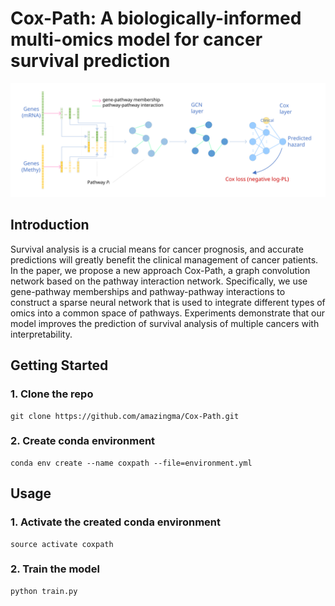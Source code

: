 # Cox-Path: A biologically-informed multi-omics model for cancer survival prediction
![Cox-Path](https://github.com/amazingma/Cox-Path/blob/main/figures/Cox-Path.svg)
## Introduction
Survival analysis is a crucial means for cancer prognosis, and accurate predictions will greatly benefit the clinical management of cancer patients. In the paper, we propose a new approach Cox-Path, a graph convolution network based on the pathway interaction network. Specifically, we use gene-pathway memberships and pathway-pathway interactions to construct a sparse neural network that is used to integrate different types of omics into a common space of pathways. Experiments demonstrate that our model improves the prediction of survival analysis of multiple cancers with interpretability.

## Getting Started
### 1. Clone the repo
```
git clone https://github.com/amazingma/Cox-Path.git
```
### 2. Create conda environment
```
conda env create --name coxpath --file=environment.yml
```

## Usage
### 1. Activate the created conda environment
```
source activate coxpath
```
### 2. Train the model
```
python train.py
```
